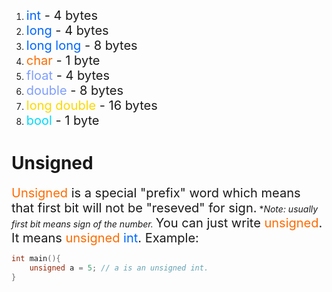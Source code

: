 1. <span style = "font-size: 20px"><span style = "color: rgb(0, 102, 254)">int</span> - 4 bytes</span>
2. <span style = "font-size: 20px"><span style = "color: rgb(0, 102, 254)">long</span> - 4 bytes</span>
3. <span style = "font-size: 20px"><span style = "color: rgb(0, 102, 254)">long long</span> - 8 bytes</span>
4. <span style = "font-size: 20px"><span style = "color: rgb(254, 107, 0)">char</span> - 1 byte</span>
5. <span style = "font-size: 20px"><span style = "color: rgb(127, 158, 254)">float</span> - 4 bytes</span>
6. <span style = "font-size: 20px"><span style = "color: rgb(127, 158, 254)">double</span> - 8 bytes </span>
7. <span style = "font-size: 20px"><span style = "color: rgb(253, 217, 0)">long double</span> - 16 bytes</span>
8. <span style = "font-size: 20px"><span style = "color: rgb(0, 217, 255)">bool</span> - 1 byte</span>
# Unsigned
<span style = "font-size: 20px"><span style = "color: rgb(254, 107, 0)">Unsigned</span> is a special "prefix" word which means that first bit will not be "reseved" for sign.</span>
\**Note: usually first bit means sign of the number.*
<span style = "font-size: 20px">You can just write <span style = "color: rgb(254, 107, 0)">unsigned</span>. It means <span style = "color: rgb(254, 107, 0)">unsigned</span> <span style = "color: rgb(0, 102, 254)">int</span>. Example:</span>
```cpp
int main(){
	unsigned a = 5; // a is an unsigned int.
}
```
